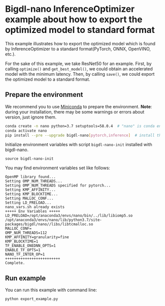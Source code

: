 # Bigdl-nano InferenceOptimizer example about how to export the optimized model to standard format

This example illustrates how to export the optimized model which is found by InferenceOptimizer to a standard format(PyTorch, ONNX, OpenVINO, etc.).

For the sake of this example, we take ResNet50 for an example. First, by calling `optimize()` and `get_best_model()`, we could obtain an accelerated model with the minimum latency. Then, by calling `save()`, we could export the optimized model to a standard format.


## Prepare the environment
We recommend you to use [Miniconda](https://docs.conda.io/en/latest/miniconda.html) to prepare the environment.
**Note**: during your installation, there may be some warnings or errors about version, just ignore them.
```bash
conda create -n nano python=3.7 setuptools=58.0.4  # "nano" is conda environment name, you can use any name you like.
conda activate nano
pip install --pre --upgrade bigdl-nano[pytorch,inference]  # install the nightly-bulit version
```
Initialize environment variables with script `bigdl-nano-init` installed with bigdl-nano.
```
source bigdl-nano-init
``` 
You may find environment variables set like follows:
```
OpenMP library found...
Setting OMP_NUM_THREADS...
Setting OMP_NUM_THREADS specified for pytorch...
Setting KMP_AFFINITY...
Setting KMP_BLOCKTIME...
Setting MALLOC_CONF...
Setting LD_PRELOAD...
nano_vars.sh already exists
+++++ Env Variables +++++
LD_PRELOAD=/opt/anaconda3/envs/nano/bin/../lib/libiomp5.so /opt/anaconda3/envs/nano/lib/python3.7/site-packages/bigdl/nano//libs/libtcmalloc.so
MALLOC_CONF=
OMP_NUM_THREADS=112
KMP_AFFINITY=granularity=fine
KMP_BLOCKTIME=1
TF_ENABLE_ONEDNN_OPTS=1
ENABLE_TF_OPTS=1
NANO_TF_INTER_OP=1
+++++++++++++++++++++++++
Complete.
```

## Run example
You can run this example with command line:

```bash
python export_example.py
```
